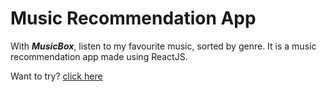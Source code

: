 # Music Recommendation App

With ***MusicBox***, listen to my favourite music, sorted by genre. It is a music recommendation app made using ReactJS.

Want to try? [click here](https://hhp5y.csb.app/)